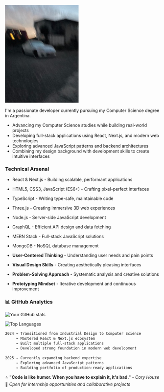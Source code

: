 ![cover_image](https://github.com/the-other-flaneur/the-other-flaneur/blob/main/IMG_1951.jpg)

I'm a passionate developer currently pursuing my Computer Science degree in Argentina.
- Advancing my Computer Science studies while building real-world projects
- Developing full-stack applications using React, Next.js, and modern web technologies
- Exploring advanced JavaScript patterns and backend architectures
- Combining my design background with development skills to create intuitive interfaces

### Technical Arsenal
- React & Next.js - Building scalable, performant applications
- HTML5, CSS3, JavaScript (ES6+) - Crafting pixel-perfect interfaces
- TypeScript - Writing type-safe, maintainable code
- Three.js - Creating immersive 3D web experiences
- Node.js - Server-side JavaScript development
- GraphQL - Efficient API design and data fetching
- MERN Stack - Full-stack JavaScript solutions
- MongoDB - NoSQL database management

- **User-Centered Thinking** - Understanding user needs and pain points
- **Visual Design Skills** - Creating aesthetically pleasing interfaces
- **Problem-Solving Approach** - Systematic analysis and creative solutions
- **Prototyping Mindset** - Iterative development and continuous improvement

### 📊 GitHub Analytics

![Your GitHub stats](https://github-readme-stats.vercel.app/api?username=the-other-flaneur&show_icons=true&theme=dark&hide_border=true)

![Top Languages](https://github-readme-stats.vercel.app/api/top-langs/?username=the-other-flaneur&layout=compact&theme=dark&hide_border=true)

```
2024 → Transitioned from Industrial Design to Computer Science
     → Mastered React & Next.js ecosystem
     → Built multiple full-stack applications
     → Developed strong foundation in modern web development

2025 → Currently expanding backend expertise
     → Exploring advanced JavaScript patterns
     → Building portfolio of production-ready applications
```

⭐ **"Code is like humor. When you have to explain it, it's bad."** - *Cory House*
💼 *Open for internship opportunities and collaborative projects*
